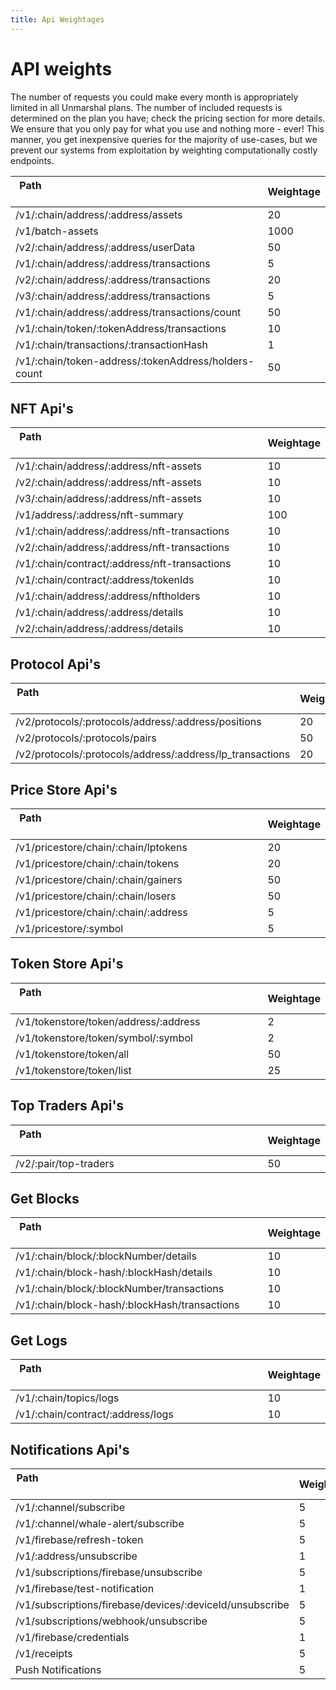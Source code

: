 ```yaml
---
title: Api Weightages
---
```

# API weights
The number of requests you could make every month is appropriately limited in all Unmarshal plans. The number of included requests is determined on the plan you have; check the pricing section for more details. We ensure that you only pay for what you use and nothing more - ever! This manner, you get inexpensive queries for the majority of use-cases, but we prevent our systems from exploitation by weighting computationally costly endpoints.



Path &nbsp; &nbsp; &nbsp; &nbsp; &nbsp; &nbsp;&nbsp; &nbsp; &nbsp; &nbsp; &nbsp; &nbsp;&nbsp; &nbsp; &nbsp; &nbsp; &nbsp; &nbsp;&nbsp; &nbsp; &nbsp; &nbsp; &nbsp; &nbsp;&nbsp; &nbsp; &nbsp; &nbsp; &nbsp; &nbsp;&nbsp; &nbsp; &nbsp; &nbsp; &nbsp; &nbsp; &nbsp; &nbsp; &nbsp; &nbsp; &nbsp; &nbsp; &nbsp;&nbsp; &nbsp; &nbsp; &nbsp; &nbsp; &nbsp;&nbsp; &nbsp; &nbsp; &nbsp; &nbsp; &nbsp;&nbsp; &nbsp; &nbsp; &nbsp; &nbsp; &nbsp;&nbsp; &nbsp; &nbsp; &nbsp; &nbsp; &nbsp;&nbsp; &nbsp; &nbsp; &nbsp; &nbsp; &nbsp; &nbsp; &nbsp; &nbsp; &nbsp; | Weightage
--- | ---
/v1/:chain/address/:address/assets | 20
/v1/batch-assets | 1000
/v2/:chain/address/:address/userData | 50
/v1/:chain/address/:address/transactions | 5
/v2/:chain/address/:address/transactions | 20
/v3/:chain/address/:address/transactions | 5
/v1/:chain/address/:address/transactions/count | 50
/v1/:chain/token/:tokenAddress/transactions | 10
/v1/:chain/transactions/:transactionHash | 1
/v1/:chain/token-address/:tokenAddress/holders-count | 50

## NFT Api's

Path &nbsp; &nbsp; &nbsp; &nbsp; &nbsp; &nbsp;&nbsp; &nbsp; &nbsp; &nbsp; &nbsp; &nbsp;&nbsp; &nbsp; &nbsp; &nbsp; &nbsp; &nbsp;&nbsp; &nbsp; &nbsp; &nbsp; &nbsp; &nbsp;&nbsp; &nbsp; &nbsp; &nbsp; &nbsp; &nbsp;&nbsp; &nbsp; &nbsp; &nbsp; &nbsp; &nbsp; &nbsp; &nbsp; &nbsp; &nbsp; &nbsp; &nbsp; &nbsp;&nbsp; &nbsp; &nbsp; &nbsp; &nbsp; &nbsp;&nbsp; &nbsp; &nbsp; &nbsp; &nbsp; &nbsp;&nbsp; &nbsp; &nbsp; &nbsp; &nbsp; &nbsp;&nbsp; &nbsp; &nbsp; &nbsp; &nbsp; &nbsp;&nbsp; &nbsp; &nbsp; &nbsp; &nbsp; &nbsp; &nbsp; &nbsp; &nbsp; &nbsp; | Weightage
--- | ---
/v1/:chain/address/:address/nft-assets | 10
/v2/:chain/address/:address/nft-assets | 10
/v3/:chain/address/:address/nft-assets | 10
/v1/address/:address/nft-summary | 100
/v1/:chain/address/:address/nft-transactions | 10
/v2/:chain/address/:address/nft-transactions | 10
/v1/:chain/contract/:address/nft-transactions | 10
/v1/:chain/contract/:address/tokenIds | 10
/v1/:chain/address/:address/nftholders | 10
/v1/:chain/address/:address/details | 10
/v2/:chain/address/:address/details | 10

## Protocol Api's

Path &nbsp; &nbsp; &nbsp; &nbsp; &nbsp; &nbsp;&nbsp; &nbsp; &nbsp; &nbsp; &nbsp; &nbsp;&nbsp; &nbsp; &nbsp; &nbsp; &nbsp; &nbsp;&nbsp; &nbsp; &nbsp; &nbsp; &nbsp; &nbsp;&nbsp; &nbsp; &nbsp; &nbsp; &nbsp; &nbsp;&nbsp; &nbsp; &nbsp; &nbsp; &nbsp; &nbsp; &nbsp; &nbsp; &nbsp; &nbsp; &nbsp; &nbsp; &nbsp;&nbsp; &nbsp; &nbsp; &nbsp; &nbsp; &nbsp;&nbsp; &nbsp; &nbsp; &nbsp; &nbsp; &nbsp;&nbsp; &nbsp; &nbsp; &nbsp; &nbsp; &nbsp;&nbsp; &nbsp; &nbsp; &nbsp; &nbsp; &nbsp;&nbsp; &nbsp; &nbsp; &nbsp; &nbsp; &nbsp; &nbsp; &nbsp; &nbsp; &nbsp; | Weightage
--- | ---
/v2/protocols/:protocols/address/:address/positions | 20
/v2/protocols/:protocols/pairs | 50
/v2/protocols/:protocols/address/:address/lp_transactions | 20

## Price Store Api's

Path &nbsp; &nbsp; &nbsp; &nbsp; &nbsp; &nbsp;&nbsp; &nbsp; &nbsp; &nbsp; &nbsp; &nbsp;&nbsp; &nbsp; &nbsp; &nbsp; &nbsp; &nbsp;&nbsp; &nbsp; &nbsp; &nbsp; &nbsp; &nbsp;&nbsp; &nbsp; &nbsp; &nbsp; &nbsp; &nbsp;&nbsp; &nbsp; &nbsp; &nbsp; &nbsp; &nbsp; &nbsp; &nbsp; &nbsp; &nbsp; &nbsp; &nbsp; &nbsp;&nbsp; &nbsp; &nbsp; &nbsp; &nbsp; &nbsp;&nbsp; &nbsp; &nbsp; &nbsp; &nbsp; &nbsp;&nbsp; &nbsp; &nbsp; &nbsp; &nbsp; &nbsp;&nbsp; &nbsp; &nbsp; &nbsp; &nbsp; &nbsp;&nbsp; &nbsp; &nbsp; &nbsp; &nbsp; &nbsp; &nbsp; &nbsp; &nbsp; &nbsp; | Weightage
--- | ---
/v1/pricestore/chain/:chain/lptokens | 20
/v1/pricestore/chain/:chain/tokens | 20
/v1/pricestore/chain/:chain/gainers | 50
/v1/pricestore/chain/:chain/losers | 50
/v1/pricestore/chain/:chain/:address | 5
/v1/pricestore/:symbol | 5

## Token Store Api's

Path &nbsp; &nbsp; &nbsp; &nbsp; &nbsp; &nbsp;&nbsp; &nbsp; &nbsp; &nbsp; &nbsp; &nbsp;&nbsp; &nbsp; &nbsp; &nbsp; &nbsp; &nbsp;&nbsp; &nbsp; &nbsp; &nbsp; &nbsp; &nbsp;&nbsp; &nbsp; &nbsp; &nbsp; &nbsp; &nbsp;&nbsp; &nbsp; &nbsp; &nbsp; &nbsp; &nbsp; &nbsp; &nbsp; &nbsp; &nbsp; &nbsp; &nbsp; &nbsp;&nbsp; &nbsp; &nbsp; &nbsp; &nbsp; &nbsp;&nbsp; &nbsp; &nbsp; &nbsp; &nbsp; &nbsp;&nbsp; &nbsp; &nbsp; &nbsp; &nbsp; &nbsp;&nbsp; &nbsp; &nbsp; &nbsp; &nbsp; &nbsp;&nbsp; &nbsp; &nbsp; &nbsp; &nbsp; &nbsp; &nbsp; &nbsp; &nbsp; &nbsp; | Weightage
--- | ---
/v1/tokenstore/token/address/:address | 2
/v1/tokenstore/token/symbol/:symbol | 2
/v1/tokenstore/token/all | 50
/v1/tokenstore/token/list | 25

## Top Traders Api's

Path &nbsp; &nbsp; &nbsp; &nbsp; &nbsp; &nbsp;&nbsp; &nbsp; &nbsp; &nbsp; &nbsp; &nbsp;&nbsp; &nbsp; &nbsp; &nbsp; &nbsp; &nbsp;&nbsp; &nbsp; &nbsp; &nbsp; &nbsp; &nbsp;&nbsp; &nbsp; &nbsp; &nbsp; &nbsp; &nbsp;&nbsp; &nbsp; &nbsp; &nbsp; &nbsp; &nbsp; &nbsp; &nbsp; &nbsp; &nbsp; &nbsp; &nbsp; &nbsp;&nbsp; &nbsp; &nbsp; &nbsp; &nbsp; &nbsp;&nbsp; &nbsp; &nbsp; &nbsp; &nbsp; &nbsp;&nbsp; &nbsp; &nbsp; &nbsp; &nbsp; &nbsp;&nbsp; &nbsp; &nbsp; &nbsp; &nbsp; &nbsp;&nbsp; &nbsp; &nbsp; &nbsp; &nbsp; &nbsp; &nbsp; &nbsp; &nbsp; &nbsp; | Weightage
--- | ---
/v2/:pair/top-traders | 50

## Get Blocks

Path &nbsp; &nbsp; &nbsp; &nbsp; &nbsp; &nbsp;&nbsp; &nbsp; &nbsp; &nbsp; &nbsp; &nbsp;&nbsp; &nbsp; &nbsp; &nbsp; &nbsp; &nbsp;&nbsp; &nbsp; &nbsp; &nbsp; &nbsp; &nbsp;&nbsp; &nbsp; &nbsp; &nbsp; &nbsp; &nbsp;&nbsp; &nbsp; &nbsp; &nbsp; &nbsp; &nbsp; &nbsp; &nbsp; &nbsp; &nbsp; &nbsp; &nbsp; &nbsp;&nbsp; &nbsp; &nbsp; &nbsp; &nbsp; &nbsp;&nbsp; &nbsp; &nbsp; &nbsp; &nbsp; &nbsp;&nbsp; &nbsp; &nbsp; &nbsp; &nbsp; &nbsp;&nbsp; &nbsp; &nbsp; &nbsp; &nbsp; &nbsp;&nbsp; &nbsp; &nbsp; &nbsp; &nbsp; &nbsp; &nbsp; &nbsp; &nbsp; &nbsp; | Weightage
--- | ---
/v1/:chain/block/:blockNumber/details | 10
/v1/:chain/block-hash/:blockHash/details | 10
/v1/:chain/block/:blockNumber/transactions | 10
/v1/:chain/block-hash/:blockHash/transactions | 10

## Get Logs

Path &nbsp; &nbsp; &nbsp; &nbsp; &nbsp; &nbsp;&nbsp; &nbsp; &nbsp; &nbsp; &nbsp; &nbsp;&nbsp; &nbsp; &nbsp; &nbsp; &nbsp; &nbsp;&nbsp; &nbsp; &nbsp; &nbsp; &nbsp; &nbsp;&nbsp; &nbsp; &nbsp; &nbsp; &nbsp; &nbsp;&nbsp; &nbsp; &nbsp; &nbsp; &nbsp; &nbsp; &nbsp; &nbsp; &nbsp; &nbsp; &nbsp; &nbsp; &nbsp;&nbsp; &nbsp; &nbsp; &nbsp; &nbsp; &nbsp;&nbsp; &nbsp; &nbsp; &nbsp; &nbsp; &nbsp;&nbsp; &nbsp; &nbsp; &nbsp; &nbsp; &nbsp;&nbsp; &nbsp; &nbsp; &nbsp; &nbsp; &nbsp;&nbsp; &nbsp; &nbsp; &nbsp; &nbsp; &nbsp; &nbsp; &nbsp; &nbsp; &nbsp; | Weightage
--- | ---
/v1/:chain/topics/logs | 10
/v1/:chain/contract/:address/logs | 10

## Notifications Api's

Path &nbsp; &nbsp; &nbsp; &nbsp; &nbsp; &nbsp;&nbsp; &nbsp; &nbsp; &nbsp; &nbsp; &nbsp;&nbsp; &nbsp; &nbsp; &nbsp; &nbsp; &nbsp;&nbsp; &nbsp; &nbsp; &nbsp; &nbsp; &nbsp;&nbsp; &nbsp; &nbsp; &nbsp; &nbsp; &nbsp;&nbsp; &nbsp; &nbsp; &nbsp; &nbsp; &nbsp; &nbsp; &nbsp; &nbsp; &nbsp; &nbsp; &nbsp; &nbsp;&nbsp; &nbsp; &nbsp; &nbsp; &nbsp; &nbsp;&nbsp; &nbsp; &nbsp; &nbsp; &nbsp; &nbsp;&nbsp; &nbsp; &nbsp; &nbsp; &nbsp; &nbsp;&nbsp; &nbsp; &nbsp; &nbsp; &nbsp; &nbsp;&nbsp; &nbsp; &nbsp; &nbsp; &nbsp; &nbsp; &nbsp; &nbsp; &nbsp; &nbsp; | Weightage
--- | ---
/v1/:channel/subscribe | 5
/v1/:channel/whale-alert/subscribe | 5
/v1/firebase/refresh-token | 5
/v1/:address/unsubscribe | 1
/v1/subscriptions/firebase/unsubscribe | 5
/v1/firebase/test-notification | 1
/v1/subscriptions/firebase/devices/:deviceId/unsubscribe | 5
/v1/subscriptions/webhook/unsubscribe | 5
/v1/firebase/credentials | 1
/v1/receipts | 5
Push Notifications | 5
